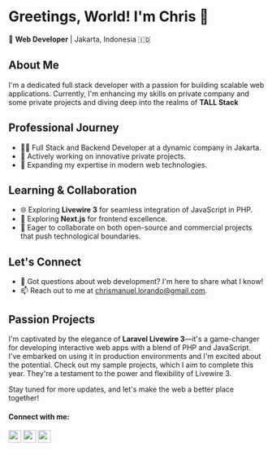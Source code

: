 # Greetings, World! I'm Chris 🌟

📍 **Web Developer** | Jakarta, Indonesia 🇮🇩

## About Me
I'm a dedicated full stack developer with a passion for building scalable web applications. Currently, I'm enhancing my skills on private company and some private projects and diving deep into the realms of **TALL Stack**

## Professional Journey
- 👨‍💻 Full Stack and Backend Developer at a dynamic company in Jakarta.
- 🚀 Actively working on innovative private projects.
- 📘 Expanding my expertise in modern web technologies.

## Learning & Collaboration
- 🌐 Exploring **Livewire 3** for seamless integration of JavaScript in PHP.
- 📝 Exploring **Next.js** for frontend excellence.
- 🔭 Eager to collaborate on both open-source and commercial projects that push technological boundaries.

## Let's Connect
- 💬 Got questions about web development? I'm here to share what I know!
- 📫 Reach out to me at chrismanuel.lorando@gmail.com.

## Passion Projects
I'm captivated by the elegance of **Laravel Livewire 3**—it's a game-changer for developing interactive web apps with a blend of PHP and JavaScript. I've embarked on using it in production environments and I'm excited about the potential. Check out my sample projects, which I aim to complete this year. They're a testament to the power and flexibility of Livewire 3.

Stay tuned for more updates, and let's make the web a better place together!



<h4 align="left">Connect with me:</h4>
<p align="left">
  <a href="https://www.linkedin.com/in/chrismanuellorando/" target="_blank"><img style="width:25px;height:25px" src="https://skillicons.dev/icons?i=linkedin" /></a>
  <a href="https://www.instagram.com/chris.lorando/" target="_blank"><img style="width:25px;height:25px" src="https://skillicons.dev/icons?i=instagram" /></a>
  <a href="https://github.com/chrislorando"><img style="width:25px;height:25px"src="https://skillicons.dev/icons?i=github" /></a>

</p>

